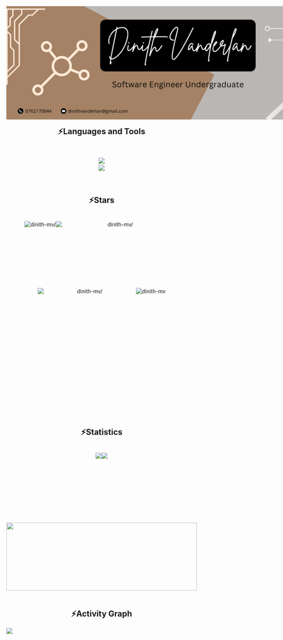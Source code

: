 <body>
    <img  align="center" src="cover.png" style="position: absolute;" target="_blank">
<h1 align="center">
    <img src="https://readme-typing-svg.herokuapp.com/?font=Amita&color=bb9071&size=35&center=true&vCenter=true&width=500&height=70&duration=4000&lines=Hi,+Hey+There!;I'm+Dinith+Vanderlan!;Welcome+to+my+Github+Profile!;" />
</h1>
    
- 🔭 I’m currently working on <strong>Angular projects</strong><br/>
- 👯 I’m looking to collaborate on <strong>Next JS projects</strong><br/>
- 🌱 I’m currently learning <strong>Angular</strong><br/>
- 💬 Ask me about <strong>React,Tailwind CSS</strong><br/>
- 📫 How to reach me <strong>dinithvanderlan@gmail.com</strong>
<div>
    <a href="dinithmvanderlan@outlook.com">
    <img src="https://img.shields.io/badge/Gmail-333333?style=for-the-badge&logo=gmail&logoColor=ff5722"  align="center" />
  </a></h3> 
<a href="https://github.com/dinith-mv" target="_blank"><img src="https://img.shields.io/badge/LinkedIn-0077B5?style=for-the-badge&logo=linkedin&logoColor=white"  align="center" target="_blank" /></a>
    <img  align="center" src="https://camo.githubusercontent.com/b25e5594ef0cd200f0ca9c5d8a8f284d9381cf2086b008d47da306c2060e1b72/68747470733a2f2f666f7274686562616467652e636f6d2f696d616765732f6261646765732f6275696c742d776974682d6c6f76652e737667" target="_blank"  height="90" width="120">


<h2 align="center" >⚡Languages and Tools</h2><br/>
<p align="center">
 <img src="https://skillicons.dev/icons?i=js,react,nodejs,mongodb,html,css,postman,tailwind,figma,c,cpp,angular,vscode&theme=light" />
<br/>
<img src="https://skillicons.dev/icons?i=ai,ps,java,python,ts,php,mysql,firebase,kotlin,arduino,git,visualstudio,androidstudio&theme=light" />
</p><br/>

<h2 align="center">⚡Stars</h2>
<div align="center">
    <br/>
   <div style="width: 100%; display: flex; justify-content: center;">

 <img height="177.8em" src="https://github-readme-stats.vercel.app/api?username=dinith-mv&hide_border=true&border_radius=4.7&show_icons=true&locale=en&title_color=ffffff&text_color=000000&icon_color=288e28&bg_color=20,eba94c,fad87e,fced9c&show_icons=true" alt=dinith-mv/>
 <img height="177.8em" width="325em" src="https://github-readme-stats.vercel.app/api/top-langs/?username=dinith-mv&hide_border=true&layout=compact&height=400&title_color=ffffff&text_color=000000&icon_color=288e28&bg_color=10,db9663,efd0b9&show_icons=true" alt=dinith-mv/>
 </div>

<div style="width: 100%; display: flex; justify-content: center;">
    
<img height="320em" width="260em" src="https://github-readme-stats.vercel.app/api/top-langs/?username=dinith-mv&hide_border=true&layout=donut-vertical&height=400&title_color=ffffff&text_color=000000&icon_color=288e28&bg_color=10,2edca4,8dfd6b&show_icons=true" alt=dinith-mv/>

<img height="180em" align="top" src="https://streak-stats.demolab.com?user=dinith-mv&hide_border=true&card_width=515&border_radius=4.7&background=45%2CCCCAFB%2CF3B6E2&ring=89066E&fire=89066EAD&currStreakLabel=75047C&currStreakNum=700A89BC&sideNums=07013CD0" alt="dinith-mv" />
</div>

</div>
<br/>

<h2 align="center">⚡Statistics</h2>
<br/>
<div align="center">
    <div style="width: 100%; display: flex; justify-content: center;">
        <img src="http://github-profile-summary-cards.vercel.app/api/cards/stats?username=dinith-mv&theme=solarized" height="185em" />
        <img src="http://github-profile-summary-cards.vercel.app/api/cards/productive-time?username=dinith-mv&utcOffset=5.30&theme=solarized" height="185em" />
    </div>
    <img align="center" src="http://github-profile-summary-cards.vercel.app/api/cards/profile-details?username=dinith-mv&theme=swift" height="180em" width="100%" />
    </div>
<br/>
<h2 align="center">⚡Activity Graph</h2>
<div align="center">
    <div style="width: 100%; display: flex; justify-content: center;">
<img width="840" src="https://github-readme-activity-graph.vercel.app/graph?username=dinith-mv&bg_color=f3f6dc&radius=14&title_color=000000&color=000000&line=e1cb63&point=b39a23&height=400"/>
    </div>
</div>
</body>
